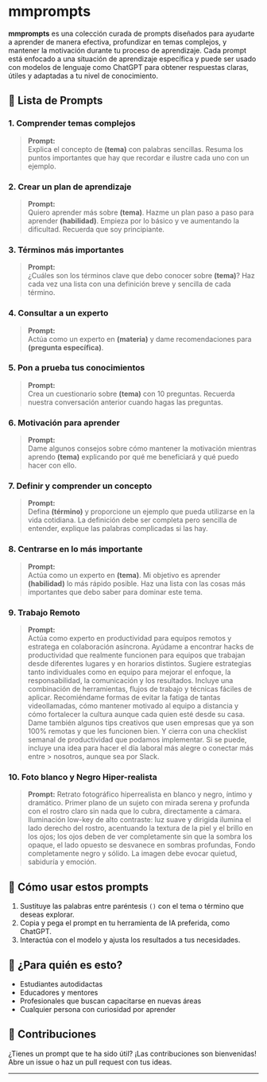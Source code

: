 # mmprompts

**mmprompts** es una colección curada de prompts diseñados para ayudarte a aprender de manera efectiva, profundizar en temas complejos, y mantener la motivación durante tu proceso de aprendizaje. Cada prompt está enfocado a una situación de aprendizaje específica y puede ser usado con modelos de lenguaje como ChatGPT para obtener respuestas claras, útiles y adaptadas a tu nivel de conocimiento.

## 📘 Lista de Prompts

### 1. Comprender temas complejos
> **Prompt:**  
> Explica el concepto de **(tema)** con palabras sencillas. Resuma los puntos importantes que hay que recordar e ilustre cada uno con un ejemplo.

### 2. Crear un plan de aprendizaje
> **Prompt:**  
> Quiero aprender más sobre **(tema)**. Hazme un plan paso a paso para aprender **(habilidad)**. Empieza por lo básico y ve aumentando la dificultad. Recuerda que soy principiante.

### 3. Términos más importantes
> **Prompt:**  
> ¿Cuáles son los términos clave que debo conocer sobre **(tema)**? Haz cada vez una lista con una definición breve y sencilla de cada término.

### 4. Consultar a un experto
> **Prompt:**  
> Actúa como un experto en **(materia)** y dame recomendaciones para **(pregunta específica)**.

### 5. Pon a prueba tus conocimientos
> **Prompt:**  
> Crea un cuestionario sobre **(tema)** con 10 preguntas. Recuerda nuestra conversación anterior cuando hagas las preguntas.

### 6. Motivación para aprender
> **Prompt:**  
> Dame algunos consejos sobre cómo mantener la motivación mientras aprendo **(tema)** explicando por qué me beneficiará y qué puedo hacer con ello.

### 7. Definir y comprender un concepto
> **Prompt:**  
> Defina **(término)** y proporcione un ejemplo que pueda utilizarse en la vida cotidiana. La definición debe ser completa pero sencilla de entender, explique las palabras complicadas si las hay.

### 8. Centrarse en lo más importante
> **Prompt:**  
> Actúa como un experto en **(tema)**. Mi objetivo es aprender **(habilidad)** lo más rápido posible. Haz una lista con las cosas más importantes que debo saber para dominar este tema.

### 9. Trabajo Remoto
> **Prompt:**  
> Actúa como experto en productividad para equipos remotos y estratega en colaboración asíncrona. Ayúdame a encontrar hacks de productividad que realmente funcionen para equipos que trabajan desde diferentes lugares y en horarios distintos. Sugiere estrategias
> tanto individuales como en equipo para mejorar el enfoque, la responsabilidad, la comunicación y los resultados. Incluye una combinación de herramientas, flujos de trabajo y técnicas fáciles de aplicar. 
> Recomiéndame formas de evitar la fatiga de tantas videollamadas, cómo mantener motivado al equipo a distancia y cómo fortalecer la cultura aunque cada quien esté desde su casa.
> Dame también algunos tips creativos que usen empresas que ya son 100% remotas y que les funcionen bien. Y cierra con una checklist semanal de productividad que podamos implementar. Si se puede, incluye una idea para hacer el día laboral más alegre o conectar más entre > nosotros, aunque sea por Slack.

### 10. Foto blanco y Negro Hiper-realista
> **Prompt:**
> Retrato fotográfico hiperrealista en blanco y negro, íntimo y dramático. Primer plano de un sujeto con mirada serena y profunda con el rostro claro sin nada que lo cubra, directamente a cámara. Iluminación low-key de alto contraste: luz suave y dirigida ilumina el
> lado derecho del rostro, acentuando la textura de la piel y el brillo en los ojos; los ojos deben de ver completamente sin que la sombra los opaque, el lado opuesto se desvanece en sombras profundas, Fondo completamente negro y sólido. La imagen debe evocar quietud,
> sabiduría y emoción.

## 🚀 Cómo usar estos prompts

1. Sustituye las palabras entre paréntesis `()` con el tema o término que deseas explorar.
2. Copia y pega el prompt en tu herramienta de IA preferida, como ChatGPT.
3. Interactúa con el modelo y ajusta los resultados a tus necesidades.

## 🧠 ¿Para quién es esto?

- Estudiantes autodidactas
- Educadores y mentores
- Profesionales que buscan capacitarse en nuevas áreas
- Cualquier persona con curiosidad por aprender

## 🤝 Contribuciones

¿Tienes un prompt que te ha sido útil? ¡Las contribuciones son bienvenidas! Abre un issue o haz un pull request con tus ideas.

---
